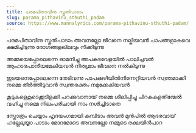 ```yaml
---
title: പരമപിതാവിനു സ്തുതിപാടാം
slug: parama_pithavinu_sthuthi_padam
source: https://www.mannalyrics.com/parama-pithavinu-sthuthi-padam/
---
```


പരമപിതാവിനു സ്തുതിപാടാം
അവനല്ലോ ജീവനെ നല്കിയവൻ
പാപങ്ങളാകവെ ക്ഷമിച്ചിടുന്നു
രോഗങ്ങളഖിലവും നീക്കിടുന്നു

അമ്മയെപ്പോലെന്നെ ഓമനിച്ചു
അപകടവേളയിൽ പാലിച്ചവൻ
ആഹാരപാനീയമേകിയവൻ
നിത്യമാം ജീവനെ നൽകിടുന്നു

ഇടയനെപ്പോലെന്നെ തേടിവന്നു
പാപക്കുഴിയിൽനിന്നേറ്റിയവൻ
സ്വന്തമാക്കി നമ്മെ തീർത്തീടുവാൻ
സ്വന്തരക്തം നമുക്കേകിയവൻ

കൂടുകളെകൂടെക്കൂടിളക്കി
പറക്കുവാനായ് നമ്മെ ശീലിപ്പിച്ചു
ചിറകുകളതിന്മേൽ വഹിച്ചു നമ്മെ
നിലംപരിചായി നാം നശിച്ചിടാതെ

സ്തോത്രം ചെയ്യാം ഹൃദയംഗമായി
കുമ്പിടാം അവൻ മുൻപിൽ ആദരവായ്
ഹല്ലേലുയ്യാ പാടാം മോദമോടെ
അവനല്ലോ നമ്മുടെ രക്ഷയിൻപാറ